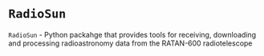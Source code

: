 # ``RadioSun``
``RadioSun`` - Python packahge that provides tools for receiving, downloading and processing radioastronomy data from the RATAN-600 radiotelescope
